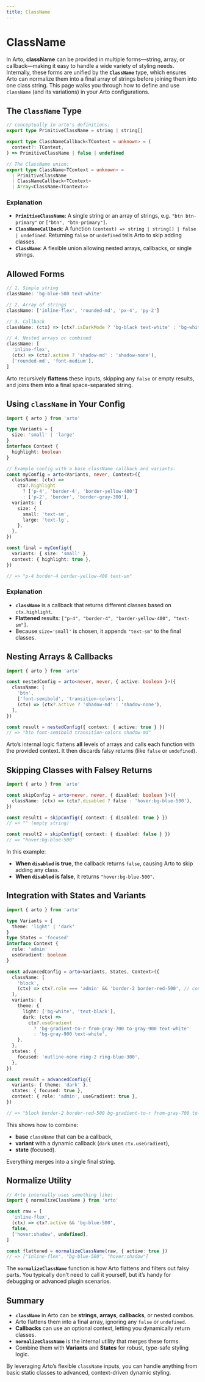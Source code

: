```yaml
---
title: ClassName
---
```


# ClassName

In Arto, **className** can be provided in multiple forms—string, array, or callback—making it easy to handle a wide variety of styling needs. Internally, these forms are unified by the **`ClassName`** type, which ensures Arto can normalize them into a final array of strings before joining them into one class string. This page walks you through how to define and use `className` (and its variations) in your Arto configurations.

## The `ClassName` Type

```ts
// conceptually in arto's definitions:
export type PrimitiveClassName = string | string[]

export type ClassNameCallback<TContext = unknown> = (
  context?: TContext,
) => PrimitiveClassName | false | undefined

// The ClassName union:
export type ClassName<TContext = unknown> =
  | PrimitiveClassName
  | ClassNameCallback<TContext>
  | Array<ClassName<TContext>>
```

### Explanation

- **`PrimitiveClassName`**: A single string or an array of strings, e.g. `"btn btn-primary"` or `["btn", "btn-primary"]`.
- **`ClassNameCallback`**: A function `(context) => string | string[] | false | undefined`. Returning `false` or `undefined` tells Arto to skip adding classes.
- **`ClassName`**: A flexible union allowing nested arrays, callbacks, or single strings.

## Allowed Forms

```ts
// 1. Simple string
className: 'bg-blue-500 text-white'

// 2. Array of strings
className: ['inline-flex', 'rounded-md', 'px-4', 'py-2']

// 3. Callback
className: (ctx) => (ctx?.isDarkMode ? 'bg-black text-white' : 'bg-white text-black')

// 4. Nested arrays or combined
className: [
  'inline-flex',
  (ctx) => (ctx?.active ? 'shadow-md' : 'shadow-none'),
  ['rounded-md', 'font-medium'],
]
```

Arto recursively **flattens** these inputs, skipping any `false` or empty results, and joins them into a final space-separated string.

## Using `className` in Your Config

```ts
import { arto } from 'arto'

type Variants = {
  size: 'small' | 'large'
}
interface Context {
  highlight: boolean
}

// Example config with a base className callback and variants:
const myConfig = arto<Variants, never, Context>({
  className: (ctx) =>
    ctx?.highlight
      ? ['p-4', 'border-4', 'border-yellow-400']
      : ['p-2', 'border', 'border-gray-300'],
  variants: {
    size: {
      small: 'text-sm',
      large: 'text-lg',
    },
  },
})

const final = myConfig({
  variants: { size: 'small' },
  context: { highlight: true },
})

// => "p-4 border-4 border-yellow-400 text-sm"
```

### Explanation

- **`className`** is a callback that returns different classes based on `ctx.highlight`.
- **Flattened** results: `["p-4", "border-4", "border-yellow-400", "text-sm"]`.
- Because `size='small'` is chosen, it appends `"text-sm"` to the final classes.

## Nesting Arrays & Callbacks

```ts
import { arto } from 'arto'

const nestedConfig = arto<never, never, { active: boolean }>({
  className: [
    'btn',
    ['font-semibold', 'transition-colors'],
    (ctx) => (ctx?.active ? 'shadow-md' : 'shadow-none'),
  ],
})

const result = nestedConfig({ context: { active: true } })
// => "btn font-semibold transition-colors shadow-md"
```

Arto’s internal logic flattens **all** levels of arrays and calls each function with the provided context. It then discards falsy returns (like `false` or `undefined`).

## Skipping Classes with Falsey Returns

```ts
import { arto } from 'arto'

const skipConfig = arto<never, never, { disabled: boolean }>({
  className: (ctx) => (ctx?.disabled ? false : 'hover:bg-blue-500'),
})

const result1 = skipConfig({ context: { disabled: true } })
// => "" (empty string)

const result2 = skipConfig({ context: { disabled: false } })
// => "hover:bg-blue-500"
```

In this example:

- **When `disabled` is true**, the callback returns `false`, causing Arto to skip adding any class.
- **When `disabled` is false**, it returns `"hover:bg-blue-500"`.

## Integration with States and Variants

```ts
import { arto } from 'arto'

type Variants = {
  theme: 'light' | 'dark'
}
type States = 'focused'
interface Context {
  role: 'admin'
  useGradient: boolean
}

const advancedConfig = arto<Variants, States, Context>({
  className: [
    'block',
    (ctx) => ctx?.role === 'admin' && 'border-2 border-red-500', // conditionally add
  ],
  variants: {
    theme: {
      light: ['bg-white', 'text-black'],
      dark: (ctx) =>
        ctx?.useGradient
          ? 'bg-gradient-to-r from-gray-700 to-gray-900 text-white'
          : 'bg-gray-900 text-white',
    },
  },
  states: {
    focused: 'outline-none ring-2 ring-blue-300',
  },
})

const result = advancedConfig({
  variants: { theme: 'dark' },
  states: { focused: true },
  context: { role: 'admin', useGradient: true },
})

// => "block border-2 border-red-500 bg-gradient-to-r from-gray-700 to-gray-900 text-white outline-none ring-2 ring-blue-300"
```

This shows how to combine:

- **base** `className` that can be a callback,
- **variant** with a dynamic callback (`dark` uses `ctx.useGradient`),
- **state** (focused).

Everything merges into a single final string.

## Normalize Utility

```ts
// Arto internally uses something like:
import { normalizeClassName } from 'arto'

const raw = [
  'inline-flex',
  (ctx) => ctx?.active && 'bg-blue-500',
  false,
  ['hover:shadow', undefined],
]

const flattened = normalizeClassName(raw, { active: true })
// => ["inline-flex", "bg-blue-500", "hover:shadow"]
```

The **`normalizeClassName`** function is how Arto flattens and filters out falsy parts. You typically don’t need to call it yourself, but it’s handy for debugging or advanced plugin scenarios.

## Summary

- **`className`** in Arto can be **strings**, **arrays**, **callbacks**, or nested combos.
- Arto flattens them into a final array, ignoring any `false` or `undefined`.
- **Callbacks** can use an optional context, letting you dynamically return classes.
- **`normalizeClassName`** is the internal utility that merges these forms.
- Combine them with **Variants** and **States** for robust, type-safe styling logic.

By leveraging Arto’s flexible `className` inputs, you can handle anything from basic static classes to advanced, context-driven dynamic styling.
